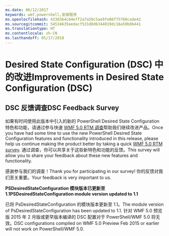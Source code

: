 ```yaml
---
ms.date: 06/12/2017
keywords: wmf,powershell,安装程序
ms.openlocfilehash: 4338364c64eff2a7a59c5ae9fe80f75760cade42
ms.sourcegitcommit: 54534635eedacf531d8d6344019dc16a50b8b441
ms.translationtype: HT
ms.contentlocale: zh-CN
ms.lasthandoff: 05/17/2018
---
```

# <a name="improvements-in-desired-state-configuration-dsc"></a><span data-ttu-id="ed198-102">Desired State Configuration (DSC) 中的改进</span><span class="sxs-lookup"><span data-stu-id="ed198-102">Improvements in Desired State Configuration (DSC)</span></span>

## <a name="dsc-feedback-survey"></a><span data-ttu-id="ed198-103">DSC 反馈调查</span><span class="sxs-lookup"><span data-stu-id="ed198-103">DSC Feedback Survey</span></span>

<span data-ttu-id="ed198-104">如果有时间使用此版本中引入的新的 PowerShell Desired State Configuration 特色和功能，请通过参与快速 [WMF 5.0 RTM 调查](https://www.surveymonkey.com/r/SGLQM5W)帮助我们继续改进产品。</span><span class="sxs-lookup"><span data-stu-id="ed198-104">Once you have had some time to use the new PowerShell Desired State Configuration features and functionality introduced in this release, please help us continue making the product better by taking a quick [WMF 5.0 RTM survey](https://www.surveymonkey.com/r/SGLQM5W).</span></span> <span data-ttu-id="ed198-105">通过调查，你可以共享关于这些新特色和功能的反馈。</span><span class="sxs-lookup"><span data-stu-id="ed198-105">This survey will allow you to share your feedback about these new features and functionality.</span></span>

<span data-ttu-id="ed198-106">感谢参与我们的调查！</span><span class="sxs-lookup"><span data-stu-id="ed198-106">Thank you for participating in our survey!</span></span> <span data-ttu-id="ed198-107">你的反馈对我们至关重要。</span><span class="sxs-lookup"><span data-stu-id="ed198-107">Your feedback is very important to us.</span></span>

<span data-ttu-id="ed198-108">**PSDesiredStateConfiguration 模块版本已更新至 1.1**</span><span class="sxs-lookup"><span data-stu-id="ed198-108">**PSDesiredStateConfiguration module version updated to 1.1**</span></span>

<span data-ttu-id="ed198-109">已将 PsDesiredStateConfiguration 的模块版本更新至 1.1。</span><span class="sxs-lookup"><span data-stu-id="ed198-109">The module version of PsDesiredStateConfiguration has been updated to 1.1.</span></span> <span data-ttu-id="ed198-110">针对 WMF 5.0 预览版 2015 年 2 月版或更早版本编译的 DSC 配置对于 PowerShell/WMF 5.0 将无效。</span><span class="sxs-lookup"><span data-stu-id="ed198-110">DSC configurations compiled on WMF 5.0 Preview Feb 2015 or earlier will not work on PowerShell/WMF 5.0.</span></span>
